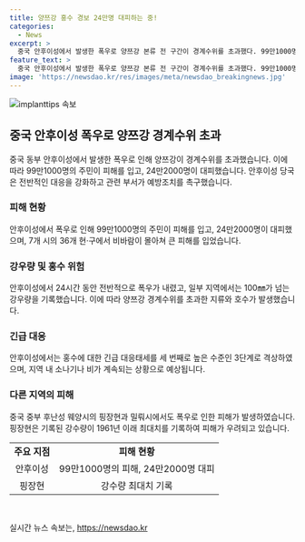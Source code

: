 ```yaml
---
title: 양쯔강 홍수 경보 24만명 대피하는 중!
categories:
  - News
excerpt: >
  중국 안후이성에서 발생한 폭우로 양쯔강 본류 전 구간이 경계수위를 초과했다. 99만1000명 주민 중 24만2000명이 대피하고, 홍산·쉬안청·안칭·퉁링·츠저우·리우안·우후 등 7개 시의 36개 현·구에서 큰 피해가 발생했으며, 핑장현과 밀뤄시에서도 홍수로 피해가 발생했다. 2일 오후 5시 기준으로 경계수위를 초과한 지류와 호수가 여전히 상승하는 등 상황이 심각하다. (150자)
feature_text: >
  중국 안후이성에서 발생한 폭우로 양쯔강 본류 전 구간이 경계수위를 초과했다. 99만1000명 주민 중 24만2000명이 대피하고, 홍산·쉬안청·안칭·퉁링·츠저우·리우안·우후 등 7개 시의 36개 현·구에서 큰 피해가 발생했으며, 핑장현과 밀뤄시에서도 홍수로 피해가 발생했다. 2일 오후 5시 기준으로 경계수위를 초과한 지류와 호수가 여전히 상승하는 등 상황이 심각하다. (150자)
image: 'https://newsdao.kr/res/images/meta/newsdao_breakingnews.jpg'
---
```


<p><img src="https://newsdao.kr/res/images/meta/newsdao_breakingnews.jpg" alt="implanttips 속보" /></p>

<h2 data-ke-size="size26">중국 안후이성 폭우로 양쯔강 경계수위 초과</h2>

<p data-ke-size="size16">중국 동부 안후이성에서 발생한 폭우로 인해 양쯔강이 경계수위를 초과했습니다. 이에 따라 99만1000명의 주민이 피해를 입고, 24만2000명이 대피했습니다. 안후이성 당국은 전반적인 대응을 강화하고 관련 부서가 예방조치를 촉구했습니다.</p>

<h3>피해 현황</h3>

<p data-ke-size="size16">안후이성에서 폭우로 인해 99만1000명의 주민이 피해를 입고, 24만2000명이 대피했으며, 7개 시의 36개 현·구에서 비바람이 몰아쳐 큰 피해를 입었습니다.</p>

<h3>강우량 및 홍수 위험</h3>

<p data-ke-size="size16">안후이성에서 24시간 동안 전반적으로 폭우가 내렸고, 일부 지역에서는 100㎜가 넘는 강우량을 기록했습니다. 이에 따라 양쯔강 경계수위를 초과한 지류와 호수가 발생했습니다.</p>

<h3>긴급 대응</h3>

<p data-ke-size="size16">안후이성에서는 홍수에 대한 긴급 대응태세를 세 번째로 높은 수준인 3단계로 격상하였으며, 지역 내 소나기나 비가 계속되는 상황으로 예상됩니다.</p>

<h3>다른 지역의 피해</h3>

<p data-ke-size="size16">중국 중부 후난성 웨양시의 핑장현과 밀뤄시에서도 폭우로 인한 피해가 발생하였습니다. 핑장현은 기록된 강수량이 1961년 이래 최대치를 기록하여 피해가 우려되고 있습니다.</p>

<table>
<tbody>
<tr>
<td style="text-align: center; height: 17px;"><b>주요 지점</b></td>
<td style="text-align: center; height: 17px;"><b>피해 현황</b></td>
</tr>
<tr>
<td style="text-align: center; height: 17px;">안후이성</td>
<td style="text-align: center; height: 17px;">99만1000명의 피해, 24만2000명 대피</td>
</tr>
<tr>
<td style="text-align: center; height: 17px;">핑장현</td>
<td style="text-align: center; height: 17px;">강수량 최대치 기록</td>
</tr>
</tbody>
</table>

<p data-ke-size="size16">&nbsp;</p>
실시간 뉴스 속보는, <a href="https://newsdao.kr" rel="dofollow">https://newsdao.kr</a>


